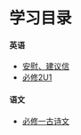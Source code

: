 # 学习目录

#### 英语

- [安慰、建议信](./english/安慰、建议信.md)
- [必修2U1](./english/必修2U1.md)

#### 语文

- [必修一古诗文](./chinese/语文B1古诗文.md) 
